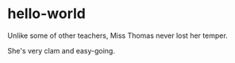 # hello-world

Unlike some of other teachers, Miss Thomas never lost her temper.

She's very clam and easy-going.
